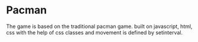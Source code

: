 # Pacman 


The game is based on the traditional pacman game.
built on javascript, html, css with the help of css classes and movement is defined by setinterval.
